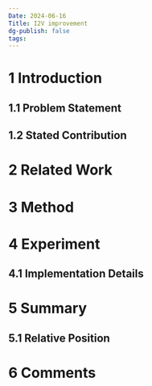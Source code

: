 ```yaml
---
Date: 2024-06-16
Title: I2V improvement
dg-publish: false
tags:
---
```


# 1 Introduction

## 1.1 Problem Statement


## 1.2 Stated Contribution



# 2 Related Work

# 3 Method

# 4 Experiment
## 4.1 Implementation Details  

# 5 Summary

## 5.1 Relative Position
# 6 Comments

